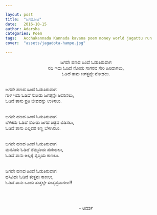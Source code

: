 ```yaml
---

layout: post
title:  "ಜಗದೋಟ"
date:   2016-10-15
author: Adarsha
categories: Poem
tags:	Acchakannada Kannada kavana poem money world jagattu run
cover:  "assets/jagadota-hampe.jpg"

---
```

<p align="center">ಜಗವೇ ಹಣದ ಹಿಂದೆ ಓಡುತಿರುವಾಗ<br>
ನದಿ ಇದು ಓಡಿದೆ ನೋಡು ಸಾಗರವ ಸೇರಿ ಹಿರಿದಾಗಲು,<br>
ಓಡಿದೆ ತಾನು ಜಗತ್ತನ್ನೇ ನೋಡಲು.<br><br><!--more-->

ಜಗವೇ ಹಣದ ಹಿಂದೆ ಓಡುತಿರುವಾಗ<br>
ಗಾಳಿ ಇದು ಓಡಿದೆ ನೋಡು ಜಗತ್ತನ್ನೇ ಆವರಿಸಲು,<br>
ಓಡಿದೆ ತಾನು ಪ್ರತಿ ಜೀವವನ್ನು ಉಳಿಸಲು.<br><br>

ಜಗವೇ ಹಣದ ಹಿಂದೆ ಓಡುತಿರುವಾಗ<br>
ಬೆಳಕಿದು ಓಡಿದೆ ನೋಡು ಜಗದ ಚಿತ್ರವ ಬಿಡಿಸಲು,<br>
ಓಡಿದೆ ತಾನು ಎಲ್ಲದರ ಕಣ್ಣ ಬೆಳಗಿಸಲು.<br><br>

ಜಗವೇ ಹಣದ ಹಿಂದೆ ಓಡುತಿರುವಾಗ<br>
ಮನವಿದು ಓಡಿದೆ ನೆಮ್ಮದಿಯ ಪಡೆಯಲು,<br>
ಓಡಿದೆ ತಾನು ಅಲ್ಪಕ್ಕೆ ತೃಪ್ತಿಯ ಕಾಣಲು.<br><br>

ಜಗವೇ ಹಣದ ಹಿಂದೆ ಓಡುತಿರುವಾಗ<br>
ಹಸಿವಿದು ಓಡಿದೆ ತುತ್ತನು ಕಾಣಲು,<br>
ಓಡಿದೆ ತಾನು ಒಂದು ತುತ್ತಲ್ಲೇ ಸಂತೃಪ್ತವಾಗಲು!!</p><br><br>

<p align="center">- ಆದರ್ಶ</p>
